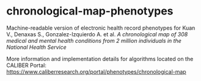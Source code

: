 # chronological-map-phenotypes
Machine-readable version of electronic health record phenotypes for Kuan V., Denaxas S., Gonzalez-Izquierdo A. et al. _A chronological map of 308 medical and mental health conditions from 2 million individuals in the National Health Service_

More information and implementation details for algorithms located on the CALIBER Portal: https://www.caliberresearch.org/portal/phenotypes/chronological-map
